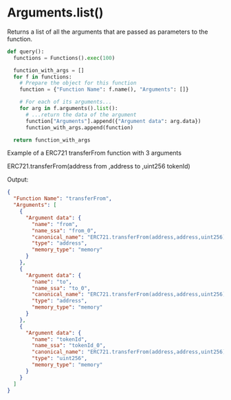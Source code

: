 # Arguments.list()

Returns a list of all the arguments that are passed as parameters to the function.

```python
def query():
  functions = Functions().exec(100)

  function_with_args = []
  for f in functions:
    # Prepare the object for this function
    function = {"Function Name": f.name(), "Arguments": []}

    # For each of its arguments...
    for arg in f.arguments().list():
      # ...return the data of the argument
      function["Arguments"].append({"Argument data": arg.data})
      function_with_args.append(function)

  return function_with_args
```

Example of a ERC721 transferFrom function with 3 arguments&#x20;

ERC721.transferFrom(address from ,address to ,uint256 tokenId)

Output:

```json
{
  "Function Name": "transferFrom",
  "Arguments": [
    {
      "Argument data": {
        "name": "from",
        "name_ssa": "from_0",
        "canonical_name": "ERC721.transferFrom(address,address,uint256).from",
        "type": "address",
        "memory_type": "memory"
      }
    },
    {
      "Argument data": {
        "name": "to",
        "name_ssa": "to_0",
        "canonical_name": "ERC721.transferFrom(address,address,uint256).to",
        "type": "address",
        "memory_type": "memory"
      }
    },
    {
      "Argument data": {
        "name": "tokenId",
        "name_ssa": "tokenId_0",
        "canonical_name": "ERC721.transferFrom(address,address,uint256).tokenId",
        "type": "uint256",
        "memory_type": "memory"
      }
    }
  ]
}
```
